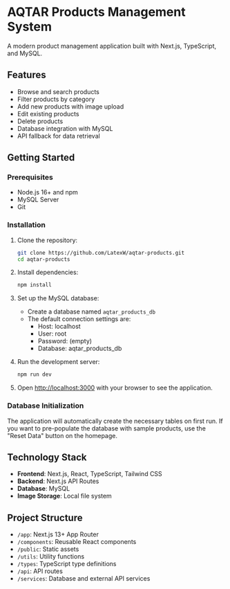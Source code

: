 # AQTAR Products Management System

A modern product management application built with Next.js, TypeScript, and MySQL.

## Features

- Browse and search products
- Filter products by category
- Add new products with image upload
- Edit existing products
- Delete products
- Database integration with MySQL
- API fallback for data retrieval

## Getting Started

### Prerequisites

- Node.js 16+ and npm
- MySQL Server
- Git

### Installation

1. Clone the repository:
   ```bash
   git clone https://github.com/LatexW/aqtar-products.git
   cd aqtar-products
   ```

2. Install dependencies:
   ```bash
   npm install
   ```

3. Set up the MySQL database:
   - Create a database named `aqtar_products_db`
   - The default connection settings are:
     - Host: localhost
     - User: root
     - Password: (empty)
     - Database: aqtar_products_db

4. Run the development server:
   ```bash
   npm run dev
   ```

5. Open [http://localhost:3000](http://localhost:3000) with your browser to see the application.

### Database Initialization

The application will automatically create the necessary tables on first run. 
If you want to pre-populate the database with sample products, use the "Reset Data" button on the homepage.

## Technology Stack

- **Frontend**: Next.js, React, TypeScript, Tailwind CSS
- **Backend**: Next.js API Routes
- **Database**: MySQL
- **Image Storage**: Local file system

## Project Structure

- `/app`: Next.js 13+ App Router
- `/components`: Reusable React components
- `/public`: Static assets
- `/utils`: Utility functions
- `/types`: TypeScript type definitions
- `/api`: API routes
- `/services`: Database and external API services
